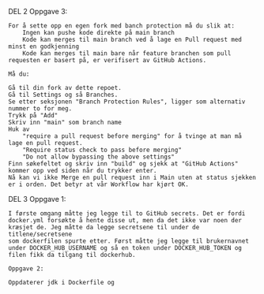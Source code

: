 DEL 2
    Oppgave 3:
    
    For å sette opp en egen fork med banch protection må du slik at:
        Ingen kan pushe kode direkte på main branch
        Kode kan merges til main branch ved å lage en Pull request med minst en godkjenning
        Kode kan merges til main bare når feature branchen som pull requesten er basert på, er verifisert av GitHub Actions.
        
    Må du:
    
    Gå til din fork av dette repoet.
    Gå til Settings og så Branches.
    Se etter seksjonen "Branch Protection Rules", ligger som alternativ nummer to for meg.
    Trykk på "Add"
    Skriv inn "main" som branch name
    Huk av 
        "require a pull request before merging" for å tvinge at man må lage en pull request.
        "Require status check to pass before merging"
        "Do not allow bypassing the above settings"
    Finn søkefeltet og skriv inn "build" og sjekk at "GitHub Actions" kommer opp ved siden når du trykker enter.
    Nå kan vi ikke Merge en pull request inn i Main uten at status sjekken er i orden. Det betyr at vår Workflow har kjørt OK.

DEL 3
    Oppgave 1:
    
    I første omgang måtte jeg legge til to GitHub secrets. Det er fordi docker.yml forsøkte å hente disse ut, men da det ikke var noen der kræsjet de. Jeg måtte da legge secretsene til under de titlene/secretsene
    som dockerfilen spurte etter. Først måtte jeg legge til brukernavnet under DOCKER_HUB_USERNAME og så en token under DOCKER_HUB_TOKEN og filen fikk da tilgang til dockerhub.
    
    Oppgave 2:
    
    Oppdaterer jdk i Dockerfile og 
